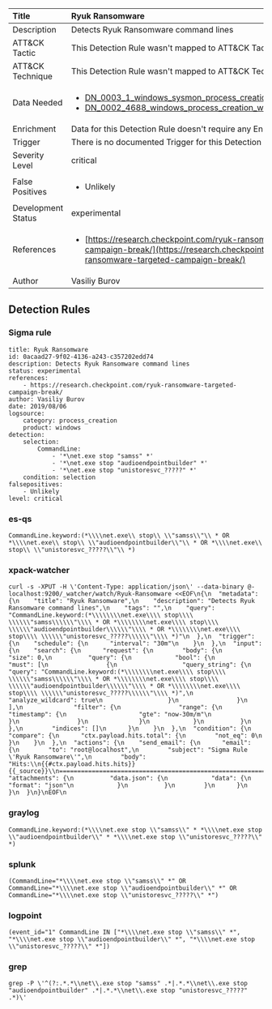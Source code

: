 | Title                | Ryuk Ransomware                                                                                                                                                 |
|:---------------------|:------------------------------------------------------------------------------------------------------------------------------------------------------------|
| Description          | Detects Ryuk Ransomware command lines                                                                                                                                           |
| ATT&amp;CK Tactic    |   This Detection Rule wasn't mapped to ATT&amp;CK Tactic yet  |
| ATT&amp;CK Technique |  This Detection Rule wasn't mapped to ATT&amp;CK Technique yet  |
| Data Needed          | <ul><li>[DN_0003_1_windows_sysmon_process_creation](../Data_Needed/DN_0003_1_windows_sysmon_process_creation.md)</li><li>[DN_0002_4688_windows_process_creation_with_commandline](../Data_Needed/DN_0002_4688_windows_process_creation_with_commandline.md)</li></ul>  |
| Enrichment           |  Data for this Detection Rule doesn't require any Enrichments.  |
| Trigger              |  There is no documented Trigger for this Detection Rule yet  |
| Severity Level       | critical |
| False Positives      | <ul><li>Unlikely</li></ul>  |
| Development Status   | experimental |
| References           | <ul><li>[https://research.checkpoint.com/ryuk-ransomware-targeted-campaign-break/](https://research.checkpoint.com/ryuk-ransomware-targeted-campaign-break/)</li></ul>  |
| Author               | Vasiliy Burov |


## Detection Rules

### Sigma rule

```
title: Ryuk Ransomware
id: 0acaad27-9f02-4136-a243-c357202edd74
description: Detects Ryuk Ransomware command lines
status: experimental
references:
    - https://research.checkpoint.com/ryuk-ransomware-targeted-campaign-break/
author: Vasiliy Burov
date: 2019/08/06
logsource:
    category: process_creation
    product: windows
detection:
    selection:
        CommandLine:
            - '*\net.exe stop "samss" *'
            - '*\net.exe stop "audioendpointbuilder" *'
            - '*\net.exe stop "unistoresvc_?????" *'
    condition: selection
falsepositives:
    - Unlikely
level: critical

```





### es-qs
    
```
CommandLine.keyword:(*\\\\net.exe\\ stop\\ \\"samss\\"\\ * OR *\\\\net.exe\\ stop\\ \\"audioendpointbuilder\\"\\ * OR *\\\\net.exe\\ stop\\ \\"unistoresvc_?????\\"\\ *)
```


### xpack-watcher
    
```
curl -s -XPUT -H \'Content-Type: application/json\' --data-binary @- localhost:9200/_watcher/watch/Ryuk-Ransomware <<EOF\n{\n  "metadata": {\n    "title": "Ryuk Ransomware",\n    "description": "Detects Ryuk Ransomware command lines",\n    "tags": "",\n    "query": "CommandLine.keyword:(*\\\\\\\\net.exe\\\\ stop\\\\ \\\\\\"samss\\\\\\"\\\\ * OR *\\\\\\\\net.exe\\\\ stop\\\\ \\\\\\"audioendpointbuilder\\\\\\"\\\\ * OR *\\\\\\\\net.exe\\\\ stop\\\\ \\\\\\"unistoresvc_?????\\\\\\"\\\\ *)"\n  },\n  "trigger": {\n    "schedule": {\n      "interval": "30m"\n    }\n  },\n  "input": {\n    "search": {\n      "request": {\n        "body": {\n          "size": 0,\n          "query": {\n            "bool": {\n              "must": [\n                {\n                  "query_string": {\n                    "query": "CommandLine.keyword:(*\\\\\\\\net.exe\\\\ stop\\\\ \\\\\\"samss\\\\\\"\\\\ * OR *\\\\\\\\net.exe\\\\ stop\\\\ \\\\\\"audioendpointbuilder\\\\\\"\\\\ * OR *\\\\\\\\net.exe\\\\ stop\\\\ \\\\\\"unistoresvc_?????\\\\\\"\\\\ *)",\n                    "analyze_wildcard": true\n                  }\n                }\n              ],\n              "filter": {\n                "range": {\n                  "timestamp": {\n                    "gte": "now-30m/m"\n                  }\n                }\n              }\n            }\n          }\n        },\n        "indices": []\n      }\n    }\n  },\n  "condition": {\n    "compare": {\n      "ctx.payload.hits.total": {\n        "not_eq": 0\n      }\n    }\n  },\n  "actions": {\n    "send_email": {\n      "email": {\n        "to": "root@localhost",\n        "subject": "Sigma Rule \'Ryuk Ransomware\'",\n        "body": "Hits:\\n{{#ctx.payload.hits.hits}}{{_source}}\\n================================================================================\\n{{/ctx.payload.hits.hits}}",\n        "attachments": {\n          "data.json": {\n            "data": {\n              "format": "json"\n            }\n          }\n        }\n      }\n    }\n  }\n}\nEOF\n
```


### graylog
    
```
CommandLine.keyword:(*\\\\net.exe stop \\"samss\\" * *\\\\net.exe stop \\"audioendpointbuilder\\" * *\\\\net.exe stop \\"unistoresvc_?????\\" *)
```


### splunk
    
```
(CommandLine="*\\\\net.exe stop \\"samss\\" *" OR CommandLine="*\\\\net.exe stop \\"audioendpointbuilder\\" *" OR CommandLine="*\\\\net.exe stop \\"unistoresvc_?????\\" *")
```


### logpoint
    
```
(event_id="1" CommandLine IN ["*\\\\net.exe stop \\"samss\\" *", "*\\\\net.exe stop \\"audioendpointbuilder\\" *", "*\\\\net.exe stop \\"unistoresvc_?????\\" *"])
```


### grep
    
```
grep -P \'^(?:.*.*\\net\\.exe stop "samss" .*|.*.*\\net\\.exe stop "audioendpointbuilder" .*|.*.*\\net\\.exe stop "unistoresvc_?????" .*)\'
```



